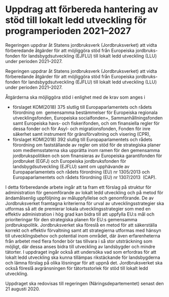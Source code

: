 # Uppdrag att förbereda hantering av stöd till lokalt ledd utveckling för programperioden 2021–2027

Regeringen uppdrar åt Statens jordbruksverk (Jordbruksverket) att vidta förberedande åtgärder för att möjliggöra stöd från Europeiska jordbruks-fonden för landsbygdsutveckling (EJFLU) till lokalt ledd utveckling (LLU) under perioden 2021–2027.

Regeringen uppdrar åt Statens jordbruksverk (Jordbruksverket) att vidta förberedande åtgärder för att möjliggöra stöd från Europeiska jordbruks-fonden för landsbygdsutveckling (EJFLU) till lokalt ledd utveckling (LLU) under perioden 2021–2027.

Åtgärderna ska möjliggöra stöd i enlighet med de krav som anges i

* förslaget KOM(2018) 375 slutlig till Europaparlamentets och rådets förordning om  gemensamma bestämmelser för Europeiska regionala utvecklingsfonden, Europeiska socialfonden+, Samman­håll­nings­fonden samt Europeiska havs- och fiskerifonden, och om finansiella regler för dessa fonder och för Asyl- och migrationsfonden, Fonden för inre säkerhet samt instrument för gränsförvaltning och visering (CPR),
* förslaget KOM(2018) 392 slutlig till Europaparla­mentets och rådets förordning om fastställande av regler om stöd för de strategiska planer som medlemsstaterna ska upprätta inom ramen för den gemensamma jordbruks­politiken och som finansieras av Europeiska garantifonden för jordbruket (EGFJ) och Europeiska jordbruksfonden för landsbygdsutveckling (EJFLU) samt om upphävande av Europaparlamentets och rådets förordning (EU) nr 1305/2013 och Europaparlamentets och rådets förordning (EU) nr 1307/2013  (CAP).

I detta förberedande arbete ingår att ta fram ett förslag på struktur för administration för genomförande av lokalt ledd utveckling och på metod för ändamålsenlig uppföljning av måluppfyllelse och genomförande. De av Jordbruksverket framtagna kriterierna för urval av utvecklingsstrategier ska utformas så att de premierar lokala utvecklingsstrategier som med en effektiv administration i hög grad kan bidra till att uppfylla EU:s mål och prioriteringar för den strategiska planen för EU:s gemensamma jordbrukspolitik. Jordbruksverket ska föreslå en metod för att säkerställa korrekt och effektiv förvaltning samt att strategierna utformas med hänsyn till utvecklingsbehov och potential inom området, där även erfarenheterna från arbetet med flera fonder bör tas tillvara i så stor utsträckning som möjligt, där dessa anses bidra till utveckling av landsbygder och mindre tätorter. I uppdraget ingår också att undersöka vad som erfordras för att lokalt ledd utveckling ska kunna tillämpas rikstäckande för landsbygderna och lämna förslag på olika lösningar för att uppnå det. Jordbruksverket ska också föreslå avgränsningen för tätortsstorlek för stöd till lokalt ledd utveckling.

Uppdraget ska redovisas till regeringen (Näringsdepartementet) senast den 21 augusti 2020.
